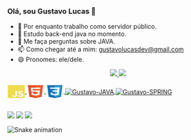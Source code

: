 ### Olá, sou Gustavo Lucas 👋

- 🔭 Por enquanto trabalho como servidor público.
- 🌱 Estudo back-end java no momento.
- 💬 Me faça perguntas sobre JAVA.
- 📫 Como chegar até a mim: gustavolucasdev@gmail.com
- 😄 Pronomes: ele/dele.

<div align="center">
  <a href="https://github.com/gustavolucass">
  <img height="180em" src="https://github-readme-stats.vercel.app/api?username=gustavolucass&show_icons=true&theme=dracula&include_all_commits=true&count_private=true"/>
  <img height="170em" src="https://github-readme-stats.vercel.app/api/top-langs/?username=gustavolucass&layout=compact&langs_count=7&theme=dracula"/>
</div>

  <div style="display: inline_block"><br>
  <img align="center" alt="Gustavo-Js" height="30" width="40" src="https://raw.githubusercontent.com/devicons/devicon/master/icons/javascript/javascript-plain.svg">
  <img align="center" alt="Gustavo-HTML" height="30" width="40" src="https://raw.githubusercontent.com/devicons/devicon/master/icons/html5/html5-original.svg">
  <img align="center" alt="Gustavo-CSS" height="30" width="40" src="https://raw.githubusercontent.com/devicons/devicon/master/icons/css3/css3-original.svg">
  <img align="center" alt="Gustavo-JAVA" height="30" width="40" src="https://cdn.jsdelivr.net/gh/devicons/devicon/icons/java/java-original-wordmark.svg">
  <img align="center" alt="Gustavo-SPRING" height="30" width="40" src="https://cdn.jsdelivr.net/gh/devicons/devicon/icons/spring/spring-original-wordmark.svg">
</div>
  
 ##
  
  <div> 
  <a href="instagram.com/gustavolucasf_ target="_blank"><img src="https://img.shields.io/badge/-Instagram-%23E4405F?style=for-the-badge&logo=instagram&logoColor=white" target="_blank"></a> 
  <a href = "mailto:gustavolucasdev@gmail.com"><img src="https://img.shields.io/badge/-Gmail-%23333?style=for-the-badge&logo=gmail&logoColor=white" target="_blank"></a>
  <a href="https://www.linkedin.com/in/gustavo-lucas-910a511a2/" target="_blank"><img src="https://img.shields.io/badge/-LinkedIn-%230077B5?style=for-the-badge&logo=linkedin&logoColor=white" target="_blank"></a> 
 
  ![Snake animation](https://github.com/gustavolucass/gustavolucass/blob/output/github-contribution-grid-snake.svg)
 
</div>
